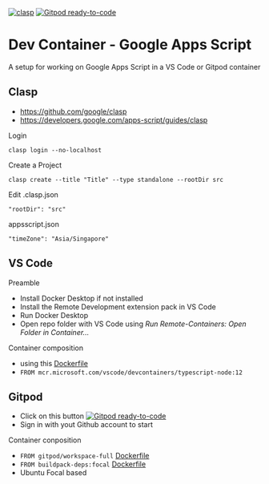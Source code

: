 [![clasp](https://img.shields.io/badge/built%20with-clasp-4285f4.svg)](https://github.com/google/clasp) [![Gitpod ready-to-code](https://img.shields.io/badge/Gitpod-ready--to--code-blue?logo=gitpod)](https://gitpod.io/#https://github.com/lcenchew/dev-container-gas)
# Dev Container - Google Apps Script
A setup for working on Google Apps Script in a VS Code or Gitpod container

## Clasp

- https://github.com/google/clasp
- https://developers.google.com/apps-script/guides/clasp

Login
```
clasp login --no-localhost
```

Create a Project
```
clasp create --title "Title" --type standalone --rootDir src
```

Edit
.clasp.json
```
"rootDir": "src"
```

appsscript.json
```
"timeZone": "Asia/Singapore"
```

## VS Code

Preamble
- Install Docker Desktop if not installed
- Install the Remote Development extension pack in VS Code
- Run Docker Desktop
- Open repo folder with VS Code using *Run Remote-Containers: Open Folder in Container...*

Container composition
- using this [Dockerfile](https://github.com/microsoft/vscode-dev-containers/blob/master/containers/typescript-node-12/.devcontainer/Dockerfile)
- `FROM mcr.microsoft.com/vscode/devcontainers/typescript-node:12`

## Gitpod

- Click on this button [![Gitpod ready-to-code](https://img.shields.io/badge/Gitpod-ready--to--code-blue?logo=gitpod)](https://gitpod.io/#https://github.com/lcenchew/dev-container-gas)
- Sign in with yout Github account to start

Container conposition
- `FROM gitpod/workspace-full` [Dockerfile](https://github.com/gitpod-io/workspace-images/blob/master/full/Dockerfile)
- `FROM buildpack-deps:focal` [Dockerfile](https://github.com/docker-library/buildpack-deps/blob/master/ubuntu/focal/Dockerfile)
- Ubuntu Focal based
